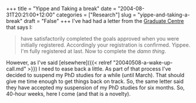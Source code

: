 +++
title = "Yippe and Taking a break"
date = "2004-08-31T20:21:00+12:00"
categories = ["Research"]
slug = "yippe-and-taking-a-break"
draft = "False"
+++
I've had had a letter from the [Graduate
Centre](https://www.auckland.ac.nz/postgraduate/) that says I:
>
>  have satisfactorily completed the goals approved when you were
initially registered. Accordingly your registration is confirmed.
Yippee. I'm fully registered at last. Now to complete the _damn
thing_.

However, as I've said
[elsewhere]({{< relref "20040508-a-wake-up-call.md" >}})
I need to ease back a little. As part of that process I've decided to suspend
my PhD studies for a while (until March). That should give me time enough to
get things back on track.  So, the same letter said they have accepted my
suspension of my PhD studies for six months. So, 40-hour weeks, here I come
(and that is a novelty).


